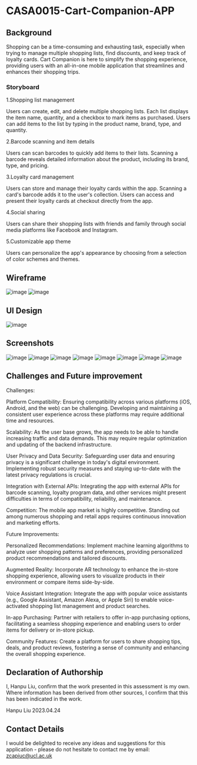 # CASA0015-Cart-Companion-APP


## Background
Shopping can be a time-consuming and exhausting task, especially when trying to manage multiple shopping lists, find discounts, and keep track of loyalty cards. Cart Companion is here to simplify the shopping experience, providing users with an all-in-one mobile application that streamlines and enhances their shopping trips.


### Storyboard

1.Shopping list management

Users can create, edit, and delete multiple shopping lists.
Each list displays the item name, quantity, and a checkbox to mark items as purchased.
Users can add items to the list by typing in the product name, brand, type, and quantity.

2.Barcode scanning and item details

Users can scan barcodes to quickly add items to their lists.
Scanning a barcode reveals detailed information about the product, including its brand, type, and pricing.

3.Loyalty card management

Users can store and manage their loyalty cards within the app.
Scanning a card's barcode adds it to the user's collection.
Users can access and present their loyalty cards at checkout directly from the app.

4.Social sharing

Users can share their shopping lists with friends and family through social media platforms like Facebook and Instagram.

5.Customizable app theme

Users can personalize the app's appearance by choosing from a selection of color schemes and themes.

## Wireframe
![image](https://github.com/HanpuLiu12138/casa0015-Cart-Companion/blob/main/pic/wireframe1.png)
![image](https://github.com/HanpuLiu12138/casa0015-Cart-Companion/blob/main/pic/wireframe2.png)

## UI Design
![image](https://github.com/HanpuLiu12138/casa0015-Cart-Companion/blob/main/pic/Design.png)

## Screenshots
![image](https://github.com/HanpuLiu12138/casa0015-Cart-Companion/blob/main/pic/Screenshot1.png)
![image](https://github.com/HanpuLiu12138/casa0015-Cart-Companion/blob/main/pic/Screenshot2.png)
![image](https://github.com/HanpuLiu12138/casa0015-Cart-Companion/blob/main/pic/Screenshot3.png)
![image](https://github.com/HanpuLiu12138/casa0015-Cart-Companion/blob/main/pic/Screenshot4.png)
![image](https://github.com/HanpuLiu12138/casa0015-Cart-Companion/blob/main/pic/Screenshot5.png)
![image](https://github.com/HanpuLiu12138/casa0015-Cart-Companion/blob/main/pic/Screenshot6n.png)
![image](https://github.com/HanpuLiu12138/casa0015-Cart-Companion/blob/main/pic/Screenshot7.png)
![image](https://github.com/HanpuLiu12138/casa0015-Cart-Companion/blob/main/pic/Screenshot8.png)


## Challenges and Future improvement

Challenges:

Platform Compatibility: Ensuring compatibility across various platforms (iOS, Android, and the web) can be challenging. Developing and maintaining a consistent user experience across these platforms may require additional time and resources.

Scalability: As the user base grows, the app needs to be able to handle increasing traffic and data demands. This may require regular optimization and updating of the backend infrastructure.

User Privacy and Data Security: Safeguarding user data and ensuring privacy is a significant challenge in today's digital environment. Implementing robust security measures and staying up-to-date with the latest privacy regulations is crucial.

Integration with External APIs: Integrating the app with external APIs for barcode scanning, loyalty program data, and other services might present difficulties in terms of compatibility, reliability, and maintenance.

Competition: The mobile app market is highly competitive. Standing out among numerous shopping and retail apps requires continuous innovation and marketing efforts.

Future Improvements:

Personalized Recommendations: Implement machine learning algorithms to analyze user shopping patterns and preferences, providing personalized product recommendations and tailored discounts.

Augmented Reality: Incorporate AR technology to enhance the in-store shopping experience, allowing users to visualize products in their environment or compare items side-by-side.

Voice Assistant Integration: Integrate the app with popular voice assistants (e.g., Google Assistant, Amazon Alexa, or Apple Siri) to enable voice-activated shopping list management and product searches.

In-app Purchasing: Partner with retailers to offer in-app purchasing options, facilitating a seamless shopping experience and enabling users to order items for delivery or in-store pickup.

Community Features: Create a platform for users to share shopping tips, deals, and product reviews, fostering a sense of community and enhancing the overall shopping experience.


## Declaration of Authorship

I, Hanpu Liu, confirm that the work presented in this assessment is my own. Where information has been derived from other sources, I confirm that this has been indicated in the work.


Hanpu Liu
2023.04.24

## Contact Details
I would be delighted to receive any ideas and suggestions for this application - please do not hesitate to contact me by email: zcapiuc@ucl.ac.uk


